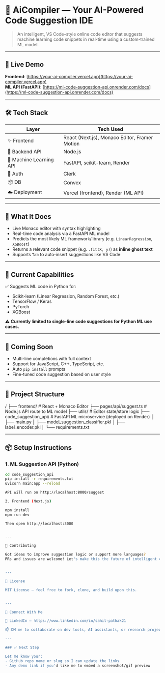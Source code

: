# 🧠 AiCompiler — Your AI-Powered Code Suggestion IDE

> An intelligent, VS Code–style online code editor that suggests machine learning code snippets in real-time using a custom-trained ML model.

---

## 🚀 Live Demo

**Frontend**: [https://your-ai-compiler.vercel.app](https://your-ai-compiler.vercel.app)  
**ML API (FastAPI)**: [https://ml-code-suggestion-api.onrender.com/docs](https://ml-code-suggestion-api.onrender.com/docs)

---

## 🛠 Tech Stack

| Layer | Tech Used |
|-------|-----------|
| ✨ Frontend | React (Next.js), Monaco Editor, Framer Motion |
| 🧠 Backend API | Node.js |
| 🧪 Machine Learning API | FastAPI, scikit-learn, Render |
| 🔐 Auth | Clerk |
| 📦 DB | Convex |
| ☁️ Deployment | Vercel (frontend), Render (ML API) |

---

## 🧠 What It Does

- Live Monaco editor with syntax highlighting
- Real-time code analysis via a FastAPI ML model
- Predicts the most likely ML framework/library (e.g. `LinearRegression`, `XGBoost`)
- Returns a relevant code snippet (e.g. `.fit(X, y)`) as **inline ghost text**
- Supports `Tab` to auto-insert suggestions like VS Code

---

## 🎯 Current Capabilities

✅ Suggests ML code in Python for:

- Scikit-learn (Linear Regression, Random Forest, etc.)
- TensorFlow / Keras
- PyTorch
- XGBoost

⚠️ **Currently limited to single-line code suggestions for Python ML use cases.**

---

## 🔮 Coming Soon

- Multi-line completions with full context
- Support for JavaScript, C++, TypeScript, etc.
- Auto `pip install` prompts
- Fine-tuned code suggestion based on user style

---

## 📁 Project Structure

/ ├── frontend/                 # React + Monaco Editor ├── pages/api/suggest.ts     # Node.js API route to ML model ├── utils/                   # Editor state/store logic ├── code_suggestion_api/     # FastAPI ML microservice (deployed on Render) │   ├── main.py │   ├── model_suggestion_classifier.pkl │   ├── label_encoder.pkl │   └── requirements.txt

---

## 📦 Setup Instructions

### 1. ML Suggestion API (Python)

```bash
cd code_suggestion_api
pip install -r requirements.txt
uvicorn main:app --reload

API will run on http://localhost:8000/suggest

2. Frontend (Next.js)

npm install
npm run dev

Then open http://localhost:3000


---

🤝 Contributing

Got ideas to improve suggestion logic or support more languages?
PRs and issues are welcome! Let's make this the future of intelligent coding.


---

📜 License

MIT License — feel free to fork, clone, and build upon this.


---

💬 Connect With Me

🔗 LinkedIn – https://www.linkedin.com/in/sahil-pathak21

📫 DM me to collaborate on dev tools, AI assistants, or research projects!

---

### ✅ Next Step

Let me know your:
- GitHub repo name or slug so I can update the links
- Any demo link if you'd like me to embed a screenshot/gif preview
